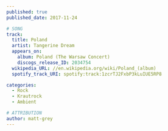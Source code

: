 ```yaml
---
published: true
published_date: 2017-11-24

# SONG
track:
  title: Poland
  artist: Tangerine Dream
  appears_on:
    album: Poland (The Warsaw Concert)
    discogs_release_ID: 2034754
  wikipedia_URL: //en.wikipedia.org/wiki/Poland_(album)
  spotify_track_URI: spotify:track:1zcrTJ2FxbP3kLuIUE5RP8

categories:
  - Rock
  - Krautrock
  - Ambient

# ATTRIBUTION
author: matt-grey
---
```

